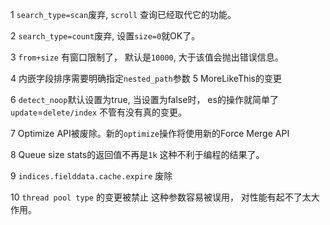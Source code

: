 1 `search_type=scan`废弃, `scroll` 查询已经取代它的功能。

2 `search_type=count`废弃, 设置`size=0`就OK了。

3 `from+size` 有窗口限制了， 默认是`10000`, 大于该值会抛出错误信息。

4  内嵌字段排序需要明确指定`nested_path`参数
5  MoreLikeThis的变更

6 `detect_noop`默认设置为true, 当设置为false时， es的操作就简单了
`update`=`delete/index` 不管有没有真的变更。

7 Optimize API被废除。新的`optimize`操作将使用新的Force Merge API

8 Queue size stats的返回值不再是`1k` 这种不利于编程的结果了。

9 `indices.fielddata.cache.expire` 废除

10 `thread pool type` 的变更被禁止 
   这种参数容易被误用， 对性能有起不了太大作用。


